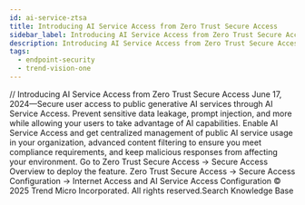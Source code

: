 ```yaml
---
id: ai-service-ztsa
title: Introducing AI Service Access from Zero Trust Secure Access
sidebar_label: Introducing AI Service Access from Zero Trust Secure Access
description: Introducing AI Service Access from Zero Trust Secure Access
tags:
  - endpoint-security
  - trend-vision-one
---
```


/*<![CDATA[*/ $('#title').html($('meta[name=map-description]').attr('content')); /*]]>*/ Introducing AI Service Access from Zero Trust Secure Access June 17, 2024—Secure user access to public generative AI services through AI Service Access. Prevent sensitive data leakage, prompt injection, and more while allowing your users to take advantage of AI capabilities. Enable AI Service Access and get centralized management of public AI service usage in your organization, advanced content filtering to ensure you meet compliance requirements, and keep malicious responses from affecting your environment. Go to Zero Trust Secure Access → Secure Access Overview to deploy the feature. Zero Trust Secure Access → Secure Access Configuration → Internet Access and AI Service Access Configuration © 2025 Trend Micro Incorporated. All rights reserved.Search Knowledge Base